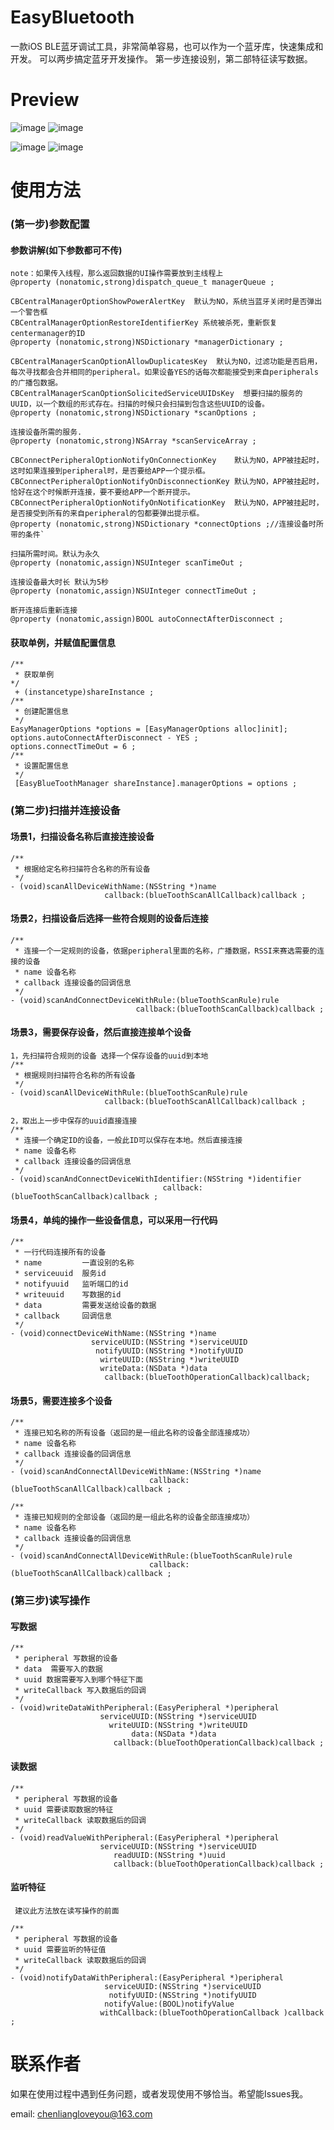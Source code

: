 # EasyBluetooth

一款iOS BLE蓝牙调试工具，非常简单容易，也可以作为一个蓝牙库，快速集成和开发。
可以两步搞定蓝牙开发操作。
第一步连接设别，第二部特征读写数据。

# Preview


![image](https://github.com/chenliangloveyou/EasyBluetooth/blob/master/EasyBlueTooth/EasyBlueTooth/preview/preview_1.gif)
![image](https://github.com/chenliangloveyou/EasyBluetooth/blob/master/EasyBlueTooth/EasyBlueTooth/preview/preview_2.gif)

![image](https://github.com/chenliangloveyou/EasyBluetooth/blob/master/EasyBlueTooth/EasyBlueTooth/preview/preview_3.png)
![image](https://github.com/chenliangloveyou/EasyBluetooth/blob/master/EasyBlueTooth/EasyBlueTooth/preview/preview_4.png)


# 使用方法

### (第一步)参数配置

#### 参数讲解(如下参数都可不传)

    note：如果传入线程，那么返回数据的UI操作需要放到主线程上
    @property (nonatomic,strong)dispatch_queue_t managerQueue ;
    
    CBCentralManagerOptionShowPowerAlertKey  默认为NO，系统当蓝牙关闭时是否弹出一个警告框
    CBCentralManagerOptionRestoreIdentifierKey 系统被杀死，重新恢复centermanager的ID
    @property (nonatomic,strong)NSDictionary *managerDictionary ;
    
    CBCentralManagerScanOptionAllowDuplicatesKey  默认为NO，过滤功能是否启用，每次寻找都会合并相同的peripheral。如果设备YES的话每次都能接受到来自peripherals的广播包数据。
    CBCentralManagerScanOptionSolicitedServiceUUIDsKey  想要扫描的服务的UUID，以一个数组的形式存在。扫描的时候只会扫描到包含这些UUID的设备。
    @property (nonatomic,strong)NSDictionary *scanOptions ;
  
    连接设备所需的服务.
    @property (nonatomic,strong)NSArray *scanServiceArray ;
    
    CBConnectPeripheralOptionNotifyOnConnectionKey    默认为NO，APP被挂起时，这时如果连接到peripheral时，是否要给APP一个提示框。
    CBConnectPeripheralOptionNotifyOnDisconnectionKey 默认为NO，APP被挂起时，恰好在这个时候断开连接，要不要给APP一个断开提示。 
    CBConnectPeripheralOptionNotifyOnNotificationKey  默认为NO，APP被挂起时，是否接受到所有的来自peripheral的包都要弹出提示框。
    @property (nonatomic,strong)NSDictionary *connectOptions ;//连接设备时所带的条件`

    扫描所需时间。默认为永久
    @property (nonatomic,assign)NSUInteger scanTimeOut ;

    连接设备最大时长 默认为5秒
    @property (nonatomic,assign)NSUInteger connectTimeOut ;

    断开连接后重新连接
    @property (nonatomic,assign)BOOL autoConnectAfterDisconnect ;
  
    

#### 获取单例，并赋值配置信息


    /**
     * 获取单例
    */
     + (instancetype)shareInstance ;
    /**
     * 创建配置信息
     */
    EasyManagerOptions *options = [EasyManagerOptions alloc]init];
    options.autoConnectAfterDisconnect - YES ;
    options.connectTimeOut = 6 ;
    /**
     * 设置配置信息
     */
     [EasyBlueToothManager shareInstance].managerOptions = options ;


### (第二步)扫描并连接设备 

#### 场景1，扫描设备名称后直接连接设备

```
/**
 * 根据给定名称扫描符合名称的所有设备
 */
- (void)scanAllDeviceWithName:(NSString *)name
                     callback:(blueToothScanAllCallback)callback ;
   ```
   
#### 场景2，扫描设备后选择一些符合规则的设备后连接

```
/**
 * 连接一个一定规则的设备，依据peripheral里面的名称，广播数据，RSSI来赛选需要的连接的设备
 * name 设备名称
 * callback 连接设备的回调信息
 */
- (void)scanAndConnectDeviceWithRule:(blueToothScanRule)rule
                            callback:(blueToothScanCallback)callback ;
```

#### 场景3，需要保存设备，然后直接连接单个设备

```
1，先扫描符合规则的设备 选择一个保存设备的uuid到本地
/**
 * 根据规则扫描符合名称的所有设备
 */
- (void)scanAllDeviceWithRule:(blueToothScanRule)rule
                     callback:(blueToothScanAllCallback)callback ;
 ```

```
2，取出上一步中保存的uuid直接连接
/**
 * 连接一个确定ID的设备，一般此ID可以保存在本地。然后直接连接
 * name 设备名称
 * callback 连接设备的回调信息
 */
- (void)scanAndConnectDeviceWithIdentifier:(NSString *)identifier
                                  callback:(blueToothScanCallback)callback ;
  ```

#### 场景4，单纯的操作一些设备信息，可以采用一行代码
```
/**
 * 一行代码连接所有的设备
 * name         一直设别的名称
 * serviceuuid  服务id
 * notifyuuid   监听端口的id
 * writeuuid    写数据的id
 * data         需要发送给设备的数据
 * callback     回调信息
 */
- (void)connectDeviceWithName:(NSString *)name
                  serviceUUID:(NSString *)serviceUUID
                   notifyUUID:(NSString *)notifyUUID
                    wirteUUID:(NSString *)writeUUID
                    writeData:(NSData *)data
                     callback:(blueToothOperationCallback)callback;

```

#### 场景5，需要连接多个设备

```
/**
 * 连接已知名称的所有设备（返回的是一组此名称的设备全部连接成功）
 * name 设备名称
 * callback 连接设备的回调信息
 */
- (void)scanAndConnectAllDeviceWithName:(NSString *)name
                               callback:(blueToothScanAllCallback)callback ;

/**
 * 连接已知规则的全部设备（返回的是一组此名称的设备全部连接成功）
 * name 设备名称
 * callback 连接设备的回调信息
 */
- (void)scanAndConnectAllDeviceWithRule:(blueToothScanRule)rule
                               callback:(blueToothScanAllCallback)callback ;
  ```

    
### (第三步)读写操作

#### 写数据
```
/**
 * peripheral 写数据的设备
 * data  需要写入的数据
 * uuid 数据需要写入到哪个特征下面
 * writeCallback 写入数据后的回调
 */
- (void)writeDataWithPeripheral:(EasyPeripheral *)peripheral
                    serviceUUID:(NSString *)serviceUUID
                      writeUUID:(NSString *)writeUUID
                           data:(NSData *)data
                       callback:(blueToothOperationCallback)callback ;
```
#### 读数据
```
/**
 * peripheral 写数据的设备
 * uuid 需要读取数据的特征
 * writeCallback 读取数据后的回调
 */
- (void)readValueWithPeripheral:(EasyPeripheral *)peripheral
                    serviceUUID:(NSString *)serviceUUID
                       readUUID:(NSString *)uuid
                       callback:(blueToothOperationCallback)callback ;
```

#### 监听特征

     建议此方法放在读写操作的前面
```
/**
 * peripheral 写数据的设备
 * uuid 需要监听的特征值
 * writeCallback 读取数据后的回调
 */
- (void)notifyDataWithPeripheral:(EasyPeripheral *)peripheral
                     serviceUUID:(NSString *)serviceUUID
                      notifyUUID:(NSString *)notifyUUID
                     notifyValue:(BOOL)notifyValue
                    withCallback:(blueToothOperationCallback )callback ;
```              

# 联系作者
如果在使用过程中遇到任务问题，或者发现使用不够恰当。希望能Issues我。

email: chenliangloveyou@163.com
